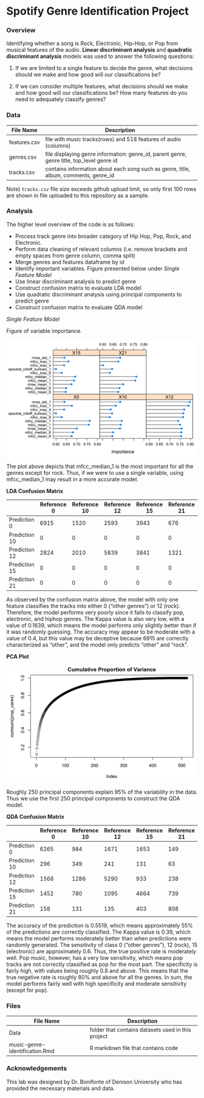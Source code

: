 # Spotify Genre Identification Project

### Overview

Identifying whether a song is Rock, Electronic, Hip-Hop, or Pop from musical features of the audio. **Linear discriminant analysis** and **quadratic discriminant analysis** models was used to answer the following questions:

1. If we are limited to a single feature to decide the genre, what decisions should we make and how good will our classifications be?

2. If we can consider multiple features, what decisions should we make and how good will our classifications be? How many features do you need to adequately classify genres?


### Data

|File Name|Description|
|--|--|
|features.csv|file with music tracks(rows) and 518 features of audio (columns)|
|genres.csv|file displaying genre information: genre_id, parent genre, genre title, top_level genre id|
|tracks.csv|contains information about each song such as genre, title, album, comments, genre_id|

Note) `tracks.csv` file size exceeds github upload limit, so only first 100 rows are shown in file uploaded to this repository as a sample.


### Analysis

The higher level overview of the code is as follows:

- Process track genre into broader category of Hip Hop, Pop, Rock, and Electronic.
- Perform data cleaning of relevant columns (i.e. remove brackets and empty spaces from genre column, comma split)
- Merge genres and features dataframe by id
- Identify important variables. Figure presented below under *Single Feature Model*
- Use linear discriminant analysis to predict genre
- Construct confusion matrix to evaluate LDA model
- Use quadratic discriminant analysis using principal components to predict genre
- Construct confusion matrix to evaluate QDA model

*Single Feature Model*

Figure of variable importance.

<img src="README_Images/variableimportance.png" width = 600>

The plot above depicts that mfcc_median_1 is the most important for all the genres except for rock. Thus, if we were to use a single variable, using mfcc_median_1 may result in a more accurate model.

**LDA Confusion Matrix**

|             |Reference 0|Reference 10|Reference 12|Reference 15|Reference 21|
|-------------|-----------|------------|------------|------------|------------|
|Prediction 0 |6915       |1520        |2593        |3943        |676         |
|Prediction 10|0          |0           |0           |0           |0           |
|Prediction 12|2824       |2010        |5839        |3841        |1321        |
|Prediction 15|0          |0           |0           |0           |0           |
|Prediction 21|0          |0           |0           |0           |0           |


As observed by the confusion matrix above, the model with only one feature classifies the tracks into either 0 (“other genres”) or 12 (rock). 
Therefore, the model performs very poorly since it fails to classify pop, electronic, and hiphop genres. 
The Kappa value is also very low, with a value of 0.1639, which means the model performs only slightly better than if it was randomly guessing. 
The accuracy may appear to be moderate with a value of 0.4, but this value may be deceptive because 6915 are correctly characterized as “other”, and the model only predicts “other” and “rock”.

**PCA Plot**

<img src="README_Images/pca_plot.png" width = 600>

Roughly 250 principal components explain 95% of the variability in the data. Thus we use the first 250 principal components to construct the QDA model.



**QDA Confusion Matrix**

|             |Reference 0|Reference 10|Reference 12|Reference 15|Reference 21|
|-------------|-----------|------------|------------|------------|------------|
|Prediction 0 |6265       |984         |1671        |1653        |149         |
|Prediction 10|296        |349         |241         |131         |63          |
|Prediction 12|1568       |1286        |5290        |933         |238         |
|Prediction 15|1452       |780         |1095        |4664        |739         |
|Prediction 21|158        |131         |135         |403         |808         |


The accuracy of the prediction is 0.5519, which means approximately 55% of the predictions are correctly classified. The Kappa value is 0.39, which means the model performs moderately better than when predictions were randomly generated.
The sensitivity of class 0 (“other genres”), 12 (rock), 15 (electronic) are approximately 0.6. Thus, the true positive rate is moderately well. Pop music, however, has a very low sensitivity, which means pop tracks are not correctly classified as pop for the most part.
The specificity is fairly high, with values being roughly 0.8 and above. This means that the true negative rate is roughly 80% and above for all the genres.
In sum, the model performs fairly well with high specificity and moderate sensitivity (except for pop).


### Files

|File Name|Description|
|--|--|
|Data|folder that contains datasets used in this project|
|music-genre-identification.Rmd|R markdown file that contains code|


### Acknowledgements

This lab was designed by Dr. Bonifonte of Denison University who has provided the necessary materials and data.
